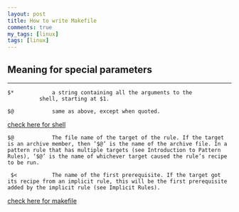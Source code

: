 ```yaml
---
layout: post
title: How to write Makefile
comments: true
my_tags: [linux]
tags: [linux]
---
```


## Meaning for special parameters
------


    $*            a string containing all the arguments to the
              shell, starting at $1.

    $@            same as above, except when quoted.

[check here for shell](http://unixhelp.ed.ac.uk/scrpt/scrpt2.2.2.html)
 

    $@            The file name of the target of the rule. If the target is an archive member, then ‘$@’ is the name of the archive file. In a pattern rule that has multiple targets (see Introduction to Pattern Rules), ‘$@’ is the name of whichever target caused the rule’s recipe to be run.
 
     $<           The name of the first prerequisite. If the target got its recipe from an implicit rule, this will be the first prerequisite added by the implicit rule (see Implicit Rules).    
 
 
[check here for makefile](https://www.gnu.org/software/make/manual/html_node/Automatic-Variables.html)
